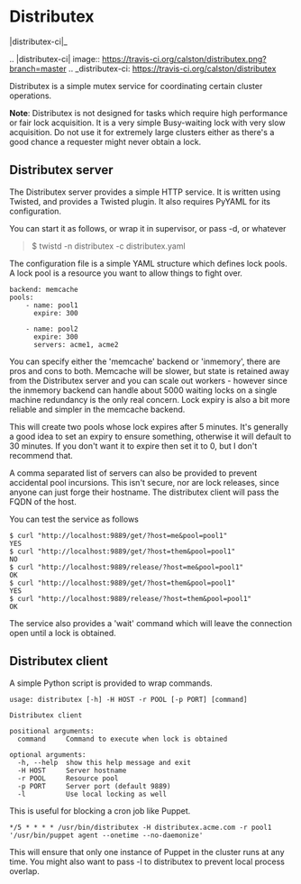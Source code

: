 # Distributex

|distributex-ci|_

.. |distributex-ci| image:: https://travis-ci.org/calston/distributex.png?branch=master
.. _distributex-ci: https://travis-ci.org/calston/distributex

Distributex is a simple mutex service for coordinating certain cluster
operations.

**Note**: Distributex is not designed for tasks which require high performance
or fair lock acquisition. It is a very simple Busy-waiting lock with very slow
acquisition. Do not use it for extremely large clusters either as there's 
a good chance a requester might never obtain a lock.

## Distributex server

The Distributex server provides a simple HTTP service. It is written using
Twisted, and provides a Twisted plugin. It also requires PyYAML for its 
configuration. 

You can start it as follows, or wrap it in supervisor, or pass -d, or whatever

> $ twistd -n distributex -c distributex.yaml

The configuration file is a simple YAML structure which defines lock pools. A
lock pool is a resource you want to allow things to fight over.

```
backend: memcache
pools:
    - name: pool1
      expire: 300

    - name: pool2
      expire: 300
      servers: acme1, acme2
```

You can specify either the 'memcache' backend or 'inmemory', there are pros
and cons to both. Memcache will be slower, but state is retained away from 
the Distributex server and you can scale out workers - however since the 
inmemory backend can handle about 5000 waiting locks on a single machine 
redundancy is the only real concern. Lock expiry is also a bit more reliable
and simpler in the memcache backend.

This will create two pools whose lock expires after 5 minutes. It's generally
a good idea to set an expiry to ensure something, otherwise it will default to
30 minutes. If you don't want it to expire then set it to 0, but I don't 
recommend that.

A comma separated list of servers can also be provided to prevent accidental
pool incursions. This isn't secure, nor are lock releases, since anyone can
just forge their hostname. The distributex client will pass the FQDN of the
host.

You can test the service as follows

```
$ curl "http://localhost:9889/get/?host=me&pool=pool1"
YES
$ curl "http://localhost:9889/get/?host=them&pool=pool1"
NO
$ curl "http://localhost:9889/release/?host=me&pool=pool1"
OK
$ curl "http://localhost:9889/get/?host=them&pool=pool1"
YES
$ curl "http://localhost:9889/release/?host=them&pool=pool1"
OK
```

The service also provides a 'wait' command which will leave the connection
open until a lock is obtained.


## Distributex client

A simple Python script is provided to wrap commands.

```
usage: distributex [-h] -H HOST -r POOL [-p PORT] [command]

Distributex client

positional arguments:
  command     Command to execute when lock is obtained

optional arguments:
  -h, --help  show this help message and exit
  -H HOST     Server hostname
  -r POOL     Resource pool
  -p PORT     Server port (default 9889)
  -l          Use local locking as well
```

This is useful for blocking a cron job like Puppet.

```
*/5 * * * * /usr/bin/distributex -H distributex.acme.com -r pool1 '/usr/bin/puppet agent --onetime --no-daemonize'
```

This will ensure that only one instance of Puppet in the cluster runs at any time.
You might also want to pass -l to distributex to prevent local process overlap.
